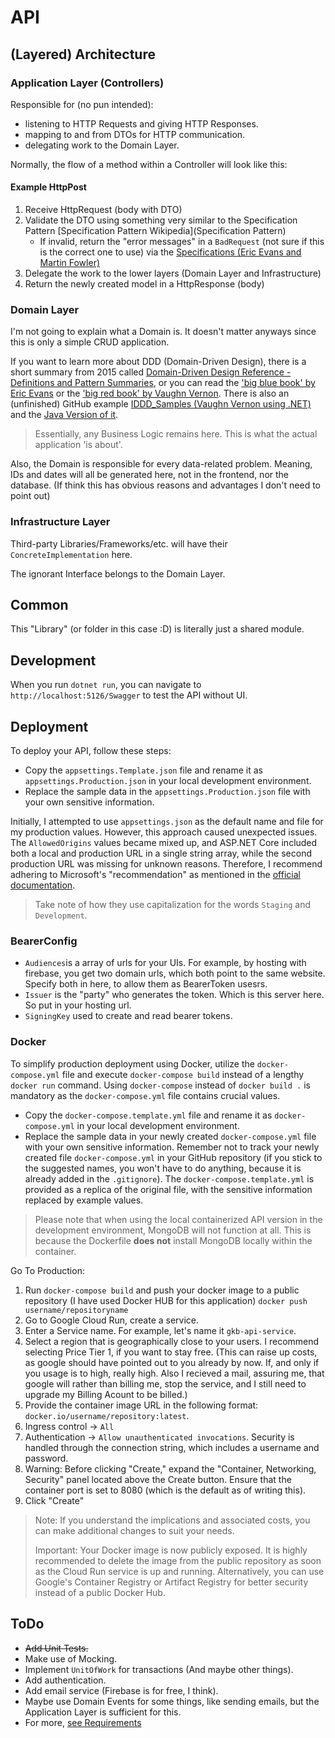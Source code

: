 # API

## (Layered) Architecture

### Application Layer (Controllers)

Responsible for (no pun intended):

- listening to HTTP Requests and giving HTTP Responses.
- mapping to and from DTOs for HTTP communication.
- delegating work to the Domain Layer.

Normally, the flow of a method within a Controller will look like this:

#### Example HttpPost

1. Receive HttpRequest (body with DTO)
2. Validate the DTO using something very similar to the Specification Pattern [Specification Pattern Wikipedia](Specification Pattern)
   - If invalid, return the "error messages" in a `BadRequest` (not sure if this is the correct one to use) via the [Specifications (Eric Evans and Martin Fowler)](https://martinfowler.com/apsupp/spec.pdf)
3. Delegate the work to the lower layers (Domain Layer and Infrastructure)
4. Return the newly created model in a HttpResponse (body)

### Domain Layer

I'm not going to explain what a Domain is. It doesn't matter anyways since this is only a simple CRUD application.

If you want to learn more about DDD (Domain-Driven Design), there is a short summary from 2015 called [Domain-Driven Design Reference - Definitions and Pattern Summaries](https://www.domainlanguage.com/wp-content/uploads/2016/05/DDD_Reference_2015-03.pdf), or you can read the ['big blue book' by Eric Evans](https://www.amazon.de/Domain-Driven-Design-Tackling-Complexity-Software/dp/0321125215/ref=sr_1_1?__mk_de_DE=%C3%85M%C3%85%C5%BD%C3%95%C3%91&crid=13DX941RWJJ3&keywords=Domain+Driven+Design&qid=1686647527&sprefix=domain+driven+desig%2Caps%2C109&sr=8-1) or the ['big red book' by Vaughn Vernon](https://www.amazon.de/Implementing-Domain-Driven-Design-Vaughn-Vernon/dp/0321834577/ref=pd_bxgy_img_sccl_2/258-2676143-5713501?pd_rd_w=8pPzi&content-id=amzn1.sym.1fd66f59-86e9-493d-ae93-3b66d16d3ee0&pf_rd_p=1fd66f59-86e9-493d-ae93-3b66d16d3ee0&pf_rd_r=9FWZ16J9515FK36S1DMR&pd_rd_wg=6Q5s0&pd_rd_r=feefa4a8-a1aa-4575-b659-e51200c7b5a6&pd_rd_i=0321834577&psc=1). There is also an (unfinished) GitHub example [IDDD_Samples (Vaughn Vernon using .NET)](https://github.com/VaughnVernon/IDDD_Samples_NET/tree/master) and the [Java Version of it](https://github.com/VaughnVernon/IDDD_Samples).

> Essentially, any Business Logic remains here. This is what the actual application 'is about'.

Also, the Domain is responsible for every data-related problem.
Meaning, IDs and dates will all be generated here, not in the frontend, nor the database. (If think this has obvious reasons and advantages I don't need to point out)

### Infrastructure Layer

Third-party Libraries/Frameworks/etc. will have their `ConcreteImplementation` here.

The ignorant Interface belongs to the Domain Layer.

## Common

This "Library" (or folder in this case :D) is literally just a shared module.

## Development

When you run `dotnet run`, you can navigate to `http://localhost:5126/Swagger` to test the API without UI.

## Deployment

To deploy your API, follow these steps:

- Copy the `appsettings.Template.json` file and rename it as `appsettings.Production.json` in your local development environment.
- Replace the sample data in the `appsettings.Production.json` file with your own sensitive information.

Initially, I attempted to use `appsettings.json` as the default name and file for my production values. However, this approach caused unexpected issues. The `AllowedOrigins` values became mixed up, and ASP.NET Core included both a local and production URL in a single string array, while the second production URL was missing for unknown reasons. Therefore, I recommend adhering to Microsoft's "recommendation" as mentioned in the [official documentation](https://learn.microsoft.com/en-us/aspnet/core/fundamentals/configuration/?view=aspnetcore-7.0).

> Take note of how they use capitalization for the words `Staging` and `Development`.

### BearerConfig

- `Audiences`is a array of urls for your UIs. For example, by hosting with firebase, you get two domain urls, which both point to the same website. Specify both in here, to allow them as BearerToken usesrs.
- `Issuer` is the "party" who generates the token. Which is this server here. So put in your hosting url.
- `SigningKey` used to create and read bearer tokens.

### Docker

To simplify production deployment using Docker, utilize the `docker-compose.yml` file and execute `docker-compose build` instead of a lengthy `docker run` command.
Using `docker-compose` instead of `docker build .` is mandatory as the `docker-compose.yml` file contains crucial values.

- Copy the `docker-compose.template.yml` file and rename it as `docker-compose.yml` in your local development environment.
- Replace the sample data in your newly created `docker-compose.yml` file with your own sensitive information.
Remember not to track your newly created file `docker-compose.yml` in your GitHub repository (if you stick to the suggested names, you won't have to do anything, because it is already added in the `.gitignore`).
The `docker-compose.template.yml` is provided as a replica of the original file, with the sensitive information replaced by example values.

> Please note that when using the local containerized API version in the development environment, MongoDB will not function at all.
> This is because the Dockerfile **does not** install MongoDB locally within the container.

Go To Production:

1. Run `docker-compose build` and push your docker image to a public repository (I have used Docker HUB for this application) `docker push username/repositoryname`
2. Go to Google Cloud Run, create a service.
3. Enter a Service name. For example, let's name it `gkb-api-service`.
4. Select a region that is geographically close to your users. I recommend selecting Price Tier 1, if you want to stay free. (This can raise up costs, as google should have pointed out to you already by now. If, and only if you usage is to high, really high. Also I recieved a mail, assuring me, that google will rather than billing me, stop the service, and I still need to upgrade my Billing Acount to be billed.)
5. Provide the container image URL in the following format: `docker.io/username/repository:latest`.
6. Ingress control -> `All`
7. Authentication -> `Allow unauthenticated invocations`. Security is handled through the connection string, which includes a username and password.
8. Warning: Before clicking "Create," expand the "Container, Networking, Security" panel located above the Create button. Ensure that the container port is set to 8080 (which is the default as of writing this).
9. Click "Create"

> Note: If you understand the implications and associated costs, you can make additional changes to suit your needs.
>
> Important: Your Docker image is now publicly exposed. It is highly recommended to delete the image from the public repository as soon as the Cloud Run service is up and running. Alternatively, you can use Google's Container Registry or Artifact Registry for better security instead of a public Docker Hub.

## ToDo

- ~~Add Unit Tests.~~
- Make use of Mocking.
- Implement `UnitOfWork` for transactions (And maybe other things).
- Add authentication.
- Add email service (Firebase is for free, I think).
- Maybe use Domain Events for some things, like sending emails, but the Application Layer is sufficient for this.
- For more, [see Requirements](../README.md#requirements)
